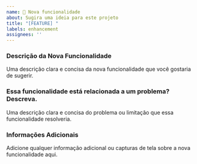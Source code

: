 ```yaml
---
name: 🚀 Nova funcionalidade
about: Sugira uma ideia para este projeto
title: "[FEATURE] "
labels: enhancement
assignees: ''
---
```


### Descrição da Nova Funcionalidade

Uma descrição clara e concisa da nova funcionalidade que você gostaria de sugerir.

### Essa funcionalidade está relacionada a um problema? Descreva.

Uma descrição clara e concisa do problema ou limitação que essa funcionalidade resolveria.

### Informações Adicionais

Adicione qualquer informação adicional ou capturas de tela sobre a nova funcionalidade aqui.
